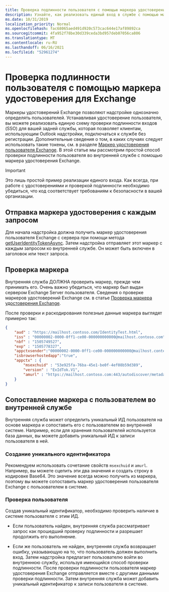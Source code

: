 ```yaml
---
title: Проверка подлинности пользователя с помощью маркера удостоверения в надстройке
description: Узнайте, как реализовать единый вход в службе с помощью маркера удостоверения, предоставленного надстройкой Outlook.
ms.date: 10/31/2019
localization_priority: Normal
ms.openlocfilehash: fac68065aed491d920c573cac644e17af89892ca
ms.sourcegitcommit: 4fa952f78be30d339ceda3bd957deb07056ca806
ms.translationtype: MT
ms.contentlocale: ru-RU
ms.lasthandoff: 06/16/2021
ms.locfileid: "52961274"
---
```

# <a name="authenticate-a-user-with-an-identity-token-for-exchange"></a>Проверка подлинности пользователя с помощью маркера удостоверения для Exchange

Маркеры удостоверений Exchange позволяют надстройке однозначно определять пользователей.
 Устанавливая удостоверение пользователя, вы можете реализовать единую схему проверки подлинности входов (SSO) для вашей задней службы, которая позволяет клиентам, использующим Outlook надстройки, подключаться к службе без регистрации. Дополнительные сведения о том, в каких случаях следует использовать такие токены, см. в разделе [Маркер удостоверения пользователя Exchange](authentication.md#exchange-user-identity-token). В этой статье мы рассмотрим простой способ проверки подлинности пользователя во внутренней службе с помощью маркера удостоверения Exchange.

> [!IMPORTANT]
> Это лишь простой пример реализации единого входа. Как всегда, при работе с удостоверениями и проверкой подлинности необходимо убедиться, что код соответствует требованиям к безопасности в вашей организации.

## <a name="send-the-id-token-with-each-request"></a>Отправка маркера удостоверения с каждым запросом

Для начала надстройка должна получить маркер удостоверения пользователя Exchange с сервера при помощи метода [getUserIdentityTokenAsync](../reference/objectmodel/preview-requirement-set/office.context.mailbox.md#methods). Затем надстройка отправляет этот маркер с каждым запросом ко внутренней службе. Он может быть включен в заголовок или текст запроса.

## <a name="validate-the-token"></a>Проверка маркера

Внутренняя служба ДОЛЖНА проверить маркер, прежде чем принимать его. Очень важно убедиться, что маркер был выдан сервером Exchange Server пользователя. Сведения о проверке маркеров удостоверений Exchange см. в статье [Проверка маркера удостоверения Exchange](validate-an-identity-token.md).

После проверки и раскодирования полезные данные маркера выглядят примерно так:

```json
{ 
    "aud" : "https://mailhost.contoso.com/IdentityTest.html",
    "iss" : "00000002-0000-0ff1-ce00-000000000000@mailhost.contoso.com",
    "nbf" : "1505749527",
    "exp" : "1505778327",
    "appctxsender":"00000002-0000-0ff1-ce00-000000000000@mailhost.context.com",
    "isbrowserhostedapp":"true",
    "appctx" : {
        "msexchuid" : "53e925fa-76ba-45e1-be0f-4ef08b59d389",
        "version" : "ExIdTok.V1",
        "amurl" : "https://mailhost.contoso.com:443/autodiscover/metadata/json/1"
    }
}
```

## <a name="map-the-token-to-a-user-in-your-backend"></a>Сопоставление маркера с пользователем во внутренней службе

Внутренняя служба может определить уникальный ИД пользователя на основе маркера и сопоставить его с пользователем во внутренней системе. Например, если для хранения пользователей используется база данных, вы можете добавить уникальный ИД к записи пользователя в ней.

### <a name="generate-a-unique-id"></a>Создание уникального идентификатора

Рекомендуем использовать сочетание свойств `msexchuid` и `amurl`. Например, вы можете сцепить эти два значения и создать строку в кодировке Base64. Это значение всегда можно получить из маркера, поэтому вы можете сопоставить маркер удостоверения пользователя Exchange с пользователем в системе.

### <a name="check-the-user"></a>Проверка пользователя

Создав уникальный идентификатор, необходимо проверить наличие в системе пользователя с этим ИД.

- Если пользователь найден, внутренняя служба рассматривает запрос как прошедший проверку подлинности и разрешает продолжить его выполнение.

- Если же пользователь не найден, внутренняя служба возвращает ошибку, указывающую на то, что пользователь должен выполнить вход. Затем надстройка предлагает пользователю войти во внутреннюю службу, используя имеющийся способ проверки подлинности. После проверки подлинности пользователя маркер удостоверения Exchange отправляется вместе с другими данными проверки подлинности.
 Затем внутренняя служба может добавить уникальный идентификатор к записи пользователя в системе.
